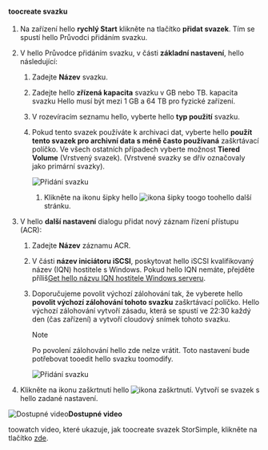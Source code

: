 <!--author=SharS last changed: 02/04/2016-->

#### <a name="toocreate-a-volume"></a>toocreate svazku
1. Na zařízení hello **rychlý Start** klikněte na tlačítko **přidat svazek**. Tím se spustí hello Průvodci přidáním svazku.
2. V hello Průvodce přidáním svazku, v části **základní nastavení**, hello následující:
   
   1. Zadejte **Název** svazku.
   2. Zadejte hello **zřízená kapacita** svazku v GB nebo TB. kapacita svazku Hello musí být mezi 1 GB a 64 TB pro fyzické zařízení.
   3. V rozevíracím seznamu hello, vyberte hello **typ použití** svazku. 
   4. Pokud tento svazek používáte k archivaci dat, vyberte hello **použít tento svazek pro archivní data s méně často používaná** zaškrtávací políčko. Ve všech ostatních případech vyberte možnost **Tiered Volume** (Vrstvený svazek). (Vrstvené svazky se dřív označovaly jako primární svazky).
      
        ![Přidání svazku](./media/storsimple-create-volume/ScreenshotUpdate1VolumeFlow.png)
      
      1. Klikněte na ikonu šipky hello ![ikona šipky](./media/storsimple-create-volume/HCS_ArrowIcon-include.png) toogo toohello další stránku.
3. V hello **další nastavení** dialogu přidat nový záznam řízení přístupu (ACR):
   
   1. Zadejte **Název** záznamu ACR.
   2. V části **název iniciátoru iSCSI**, poskytovat hello iSCSI kvalifikovaný název (IQN) hostitele s Windows. Pokud hello IQN nemáte, přejděte příliš[Get hello názvu IQN hostitele Windows serveru](#get-the-iqn-of-a-windows-server-host).
   3. Doporučujeme povolit výchozí zálohování tak, že vyberete hello **povolit výchozí zálohování tohoto svazku** zaškrtávací políčko. Hello výchozí zálohování vytvoří zásadu, která se spustí ve 22:30 každý den (čas zařízení) a vytvoří cloudový snímek tohoto svazku.
      
      > [!NOTE]
      > Po povolení zálohování hello zde nelze vrátit. Toto nastavení bude potřebovat tooedit hello svazku toomodify.
      > 
      > 
      
        ![Přidání svazku](./media/storsimple-create-volume/AddVolume2-include.png)
4. Klikněte na ikonu zaškrtnutí hello ![ikona zaškrtnutí](./media/storsimple-create-volume/HCS_CheckIcon-include.png). Vytvoří se svazek s hello zadané nastavení.

![Dostupné video](./media/storsimple-create-volume/Video_icon.png)**Dostupné video**

toowatch video, které ukazuje, jak toocreate svazek StorSimple, klikněte na tlačítko [zde](https://azure.microsoft.com/documentation/videos/create-a-storsimple-volume/).

